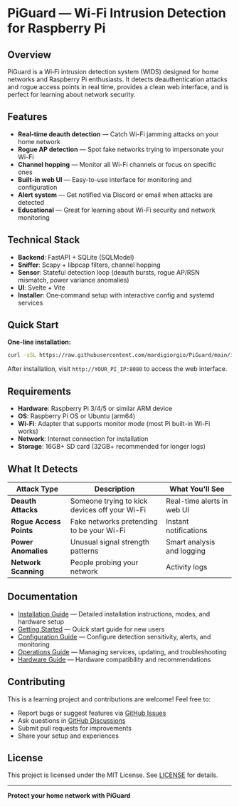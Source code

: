 # PiGuard — Wi‑Fi Intrusion Detection for Raspberry Pi

## Overview
PiGuard is a Wi‑Fi intrusion detection system (WIDS) designed for home networks and Raspberry Pi enthusiasts. It detects deauthentication attacks and rogue access points in real time, provides a clean web interface, and is perfect for learning about network security.

## Features
- **Real‑time deauth detection** — Catch Wi-Fi jamming attacks on your home network
- **Rogue AP detection** — Spot fake networks trying to impersonate your Wi-Fi
- **Channel hopping** — Monitor all Wi-Fi channels or focus on specific ones
- **Built‑in web UI** — Easy-to-use interface for monitoring and configuration
- **Alert system** — Get notified via Discord or email when attacks are detected
- **Educational** — Great for learning about Wi-Fi security and network monitoring

## Technical Stack
- **Backend**: FastAPI + SQLite (SQLModel)
- **Sniffer**: Scapy + libpcap filters, channel hopping
- **Sensor**: Stateful detection loop (deauth bursts, rogue AP/RSN mismatch, power variance anomalies)
- **UI**: Svelte + Vite
- **Installer**: One‑command setup with interactive config and systemd services

## Quick Start

**One-line installation:**

```bash
curl -sSL https://raw.githubusercontent.com/mardigiorgio/PiGuard/main/install.sh | sudo bash
```

After installation, visit `http://YOUR_PI_IP:8080` to access the web interface.

## Requirements

- **Hardware**: Raspberry Pi 3/4/5 or similar ARM device
- **OS**: Raspberry Pi OS or Ubuntu (arm64)
- **Wi‑Fi**: Adapter that supports monitor mode (most Pi built-in Wi-Fi works)
- **Network**: Internet connection for installation
- **Storage**: 16GB+ SD card (32GB+ recommended for longer logs)

## What It Detects

| Attack Type | Description | What You'll See |
|-------------|-------------|------------------|
| **Deauth Attacks** | Someone trying to kick devices off your Wi-Fi | Real-time alerts in web UI |
| **Rogue Access Points** | Fake networks pretending to be your Wi-Fi | Instant notifications |
| **Power Anomalies** | Unusual signal strength patterns | Smart analysis and logging |
| **Network Scanning** | People probing your network | Activity logs |

## Documentation

- [Installation Guide](INSTALL.md) — Detailed installation instructions, modes, and hardware setup
- [Getting Started](GETTING_STARTED.md) — Quick start guide for new users
- [Configuration Guide](CONFIGURATION.md) — Configure detection sensitivity, alerts, and monitoring
- [Operations Guide](OPERATIONS.md) — Managing services, updating, and troubleshooting
- [Hardware Guide](HARDWARE.md) — Hardware compatibility and recommendations

## Contributing

This is a learning project and contributions are welcome! Feel free to:

- Report bugs or suggest features via [GitHub Issues](https://github.com/mardigiorgio/PiGuard/issues)
- Ask questions in [GitHub Discussions](https://github.com/mardigiorgio/PiGuard/discussions)
- Submit pull requests for improvements
- Share your setup and experiences

## License

This project is licensed under the MIT License. See [LICENSE](LICENSE) for details.

---

**Protect your home network with PiGuard**
